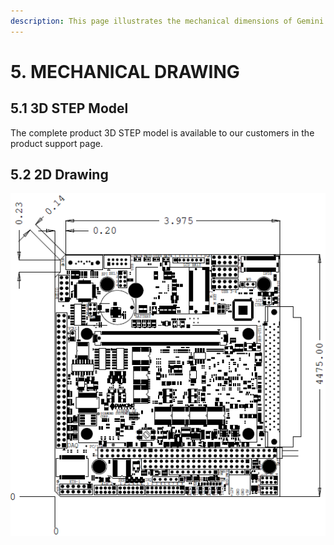 ```yaml
---
description: This page illustrates the mechanical dimensions of Gemini Carrier card
---
```


# 5. MECHANICAL DRAWING

## 5.1 3D STEP Model

The complete product 3D STEP model is available to our customers in the product support page.

## 5.2 2D Drawing

![Athena IV dimensions](../../../.gitbook/assets/athenaiv_a-dimension.png)

